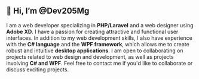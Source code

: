 ## 👋 Hi, I’m @Dev205Mg
I am a web developer specializing in **PHP/Laravel** and a web designer using **Adobe XD**.
I have a passion for creating attractive and functional user interfaces.
In addition to my web development skills,
I also have experience with the **C# language** and the **WPF framework**,
which allows me to create robust and intuitive **desktop applications**.
I am open to collaborating on projects related to web design and development,
as well as projects involving **C# and WPF**. Feel free to contact me if you'd like to collaborate or discuss exciting projects.

<!---
Dev205Mg/Dev205Mg is a ✨ special ✨ repository because its `README.md` (this file) appears on your GitHub profile.
You can click the Preview link to take a look at your changes.
--->
